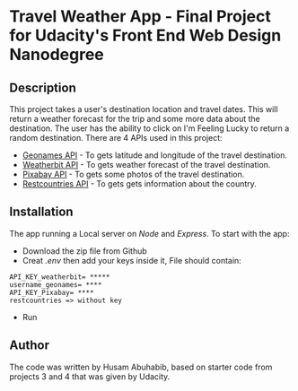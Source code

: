 # Travel Weather App - Final Project for Udacity's Front End Web Design Nanodegree

## Description

This project takes a user's destination location and travel dates.
This will return a weather forecast for the trip and some more data about the destination.
The user has the ability to click on I'm Feeling Lucky to return a random destination.
There are 4 APIs used in this project:

- [Geonames API](http://www.geonames.org/) - To gets latitude and longitude of the travel destination.
- [Weatherbit API](https://www.weatherbit.io/) - To gets weather forecast of the travel destination.
- [Pixabay API](https://pixabay.com/) - To gets some photos of the travel destination.
- [Restcountries API](https://restcountries.eu/) - To gets gets information about the country.

## Installation

The app running a Local server on _Node_ and _Express_.
To start with the app:

- Download the zip file from Github
- Creat _.env_ then add your keys inside it, File should contain:

```
API_KEY_weatherbit= *****
username_geonames= ****
API_KEY_Pixabay= ****
restcountries => without key
```

- Run <npm install>

## Author

The code was written by Husam Abuhabib, based on starter code from projects 3 and 4 that was given by Udacity.
